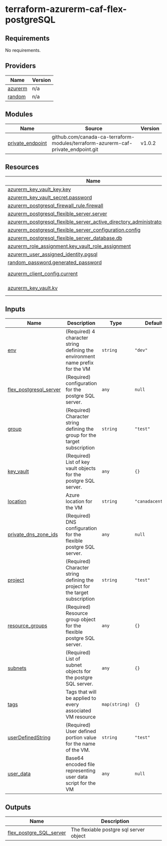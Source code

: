 # terraform-azurerm-caf-flex-postgreSQL
<!-- BEGIN_TF_DOCS -->
## Requirements

No requirements.

## Providers

| Name | Version |
|------|---------|
| <a name="provider_azurerm"></a> [azurerm](#provider\_azurerm) | n/a |
| <a name="provider_random"></a> [random](#provider\_random) | n/a |

## Modules

| Name | Source | Version |
|------|--------|---------|
| <a name="module_private_endpoint"></a> [private\_endpoint](#module\_private\_endpoint) | github.com/canada-ca-terraform-modules/terraform-azurerm-caf-private_endpoint.git | v1.0.2 |

## Resources

| Name | Type |
|------|------|
| [azurerm_key_vault_key.key](https://registry.terraform.io/providers/hashicorp/azurerm/latest/docs/resources/key_vault_key) | resource |
| [azurerm_key_vault_secret.password](https://registry.terraform.io/providers/hashicorp/azurerm/latest/docs/resources/key_vault_secret) | resource |
| [azurerm_postgresql_firewall_rule.firewall](https://registry.terraform.io/providers/hashicorp/azurerm/latest/docs/resources/postgresql_firewall_rule) | resource |
| [azurerm_postgresql_flexible_server.server](https://registry.terraform.io/providers/hashicorp/azurerm/latest/docs/resources/postgresql_flexible_server) | resource |
| [azurerm_postgresql_flexible_server_active_directory_administrator.admin](https://registry.terraform.io/providers/hashicorp/azurerm/latest/docs/resources/postgresql_flexible_server_active_directory_administrator) | resource |
| [azurerm_postgresql_flexible_server_configuration.config](https://registry.terraform.io/providers/hashicorp/azurerm/latest/docs/resources/postgresql_flexible_server_configuration) | resource |
| [azurerm_postgresql_flexible_server_database.db](https://registry.terraform.io/providers/hashicorp/azurerm/latest/docs/resources/postgresql_flexible_server_database) | resource |
| [azurerm_role_assignment.key_vault_role_assignment](https://registry.terraform.io/providers/hashicorp/azurerm/latest/docs/resources/role_assignment) | resource |
| [azurerm_user_assigned_identity.pgsql](https://registry.terraform.io/providers/hashicorp/azurerm/latest/docs/resources/user_assigned_identity) | resource |
| [random_password.generated_password](https://registry.terraform.io/providers/hashicorp/random/latest/docs/resources/password) | resource |
| [azurerm_client_config.current](https://registry.terraform.io/providers/hashicorp/azurerm/latest/docs/data-sources/client_config) | data source |
| [azurerm_key_vault.kv](https://registry.terraform.io/providers/hashicorp/azurerm/latest/docs/data-sources/key_vault) | data source |

## Inputs

| Name | Description | Type | Default | Required |
|------|-------------|------|---------|:--------:|
| <a name="input_env"></a> [env](#input\_env) | (Required) 4 character string defining the environment name prefix for the VM | `string` | `"dev"` | no |
| <a name="input_flex_postgresql_server"></a> [flex\_postgresql\_server](#input\_flex\_postgresql\_server) | (Required) configuration for the postgre SQL server. | `any` | `null` | no |
| <a name="input_group"></a> [group](#input\_group) | (Required) Character string defining the group for the target subscription | `string` | `"test"` | no |
| <a name="input_key_vault"></a> [key\_vault](#input\_key\_vault) | (Required) List of key vault objects for the postgre SQL server. | `any` | `{}` | no |
| <a name="input_location"></a> [location](#input\_location) | Azure location for the VM | `string` | `"canadacentral"` | no |
| <a name="input_private_dns_zone_ids"></a> [private\_dns\_zone\_ids](#input\_private\_dns\_zone\_ids) | (Required) DNS configuration for the flexible postgre SQL server. | `any` | `null` | no |
| <a name="input_project"></a> [project](#input\_project) | (Required) Character string defining the project for the target subscription | `string` | `"test"` | no |
| <a name="input_resource_groups"></a> [resource\_groups](#input\_resource\_groups) | (Required) Resource group object for the flexible postgre SQL server. | `any` | `{}` | no |
| <a name="input_subnets"></a> [subnets](#input\_subnets) | (Required) List of subnet objects for the postgre SQL server. | `any` | `{}` | no |
| <a name="input_tags"></a> [tags](#input\_tags) | Tags that will be applied to every associated VM resource | `map(string)` | `{}` | no |
| <a name="input_userDefinedString"></a> [userDefinedString](#input\_userDefinedString) | (Required) User defined portion value for the name of the VM. | `string` | `"test"` | no |
| <a name="input_user_data"></a> [user\_data](#input\_user\_data) | Base64 encoded file representing user data script for the VM | `any` | `null` | no |

## Outputs

| Name | Description |
|------|-------------|
| <a name="output_flex_postgre_SQL_server"></a> [flex\_postgre\_SQL\_server](#output\_flex\_postgre\_SQL\_server) | The flexiable postgre sql server object |
<!-- END_TF_DOCS -->